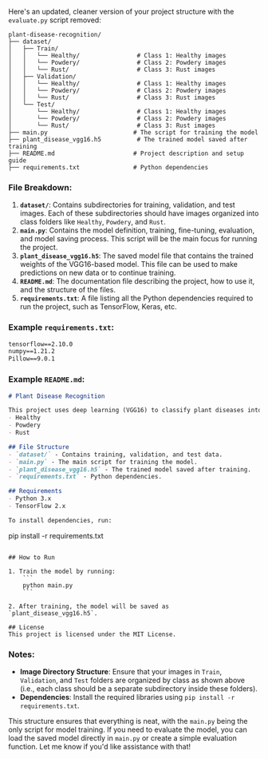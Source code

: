 Here's an updated, cleaner version of your project structure with the `evaluate.py` script removed:

```
plant-disease-recognition/
├── dataset/
│   ├── Train/
│   │   └── Healthy/                # Class 1: Healthy images
│   │   └── Powdery/                # Class 2: Powdery images
│   │   └── Rust/                   # Class 3: Rust images
│   ├── Validation/
│   │   └── Healthy/                # Class 1: Healthy images
│   │   └── Powdery/                # Class 2: Powdery images
│   │   └── Rust/                   # Class 3: Rust images
│   └── Test/
│       └── Healthy/                # Class 1: Healthy images
│       └── Powdery/                # Class 2: Powdery images
│       └── Rust/                   # Class 3: Rust images
├── main.py                        # The script for training the model
├── plant_disease_vgg16.h5          # The trained model saved after training
├── README.md                      # Project description and setup guide
├── requirements.txt               # Python dependencies
```

### File Breakdown:
1. **`dataset/`**: Contains subdirectories for training, validation, and test images. Each of these subdirectories should have images organized into class folders like `Healthy`, `Powdery`, and `Rust`.
2. **`main.py`**: Contains the model definition, training, fine-tuning, evaluation, and model saving process. This script will be the main focus for running the project.
3. **`plant_disease_vgg16.h5`**: The saved model file that contains the trained weights of the VGG16-based model. This file can be used to make predictions on new data or to continue training.
4. **`README.md`**: The documentation file describing the project, how to use it, and the structure of the files.
5. **`requirements.txt`**: A file listing all the Python dependencies required to run the project, such as TensorFlow, Keras, etc.

### Example `requirements.txt`:
```txt
tensorflow==2.10.0
numpy==1.21.2
Pillow==9.0.1
```

### Example `README.md`:
```markdown
# Plant Disease Recognition

This project uses deep learning (VGG16) to classify plant diseases into three categories:
- Healthy
- Powdery
- Rust

## File Structure
- `dataset/` - Contains training, validation, and test data.
- `main.py` - The main script for training the model.
- `plant_disease_vgg16.h5` - The trained model saved after training.
- `requirements.txt` - Python dependencies.

## Requirements
- Python 3.x
- TensorFlow 2.x

To install dependencies, run:
```
pip install -r requirements.txt
```

## How to Run

1. Train the model by running:
    ```
    python main.py
    ```

2. After training, the model will be saved as `plant_disease_vgg16.h5`.

## License
This project is licensed under the MIT License.
```

### Notes:
- **Image Directory Structure**: Ensure that your images in `Train`, `Validation`, and `Test` folders are organized by class as shown above (i.e., each class should be a separate subdirectory inside these folders).
- **Dependencies**: Install the required libraries using `pip install -r requirements.txt`.

This structure ensures that everything is neat, with the `main.py` being the only script for model training. If you need to evaluate the model, you can load the saved model directly in `main.py` or create a simple evaluation function. Let me know if you'd like assistance with that!